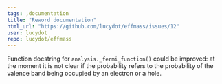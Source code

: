 ```yaml
---
tags: ,documentation
title: "Reword documentation"
html_url: "https://github.com/lucydot/effmass/issues/12"
user: lucydot
repo: lucydot/effmass
---
```


Function docstring for `analysis._fermi_function()` could be improved: at the moment it is not clear if the probability refers to the probability of the valence band being occupied by an electron or a hole.